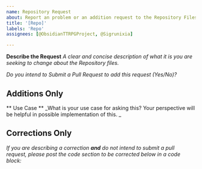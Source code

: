 ```yaml
---
name: Repository Request
about: Report an problem or an addition request to the Repository Files
title: '[Repo]'
labels: 'Repo'
assignees: [@ObsidianTTRPGProject, @Sigrunixia]

---
```


**Describe the Request**
_A clear and concise description of what it is you are seeking to change about the Repository files._



_Do you intend to Submit a Pull Request to add this request (Yes/No)?_ 


## Additions Only

** Use Case **
_What is your use case for asking this? Your perspective will be helpful in possible implementation of this. _




## Corrections Only

_If you are describing a correction **and** do not intend to submit a pull request, please post the code section to be corrected below in a code block:_

